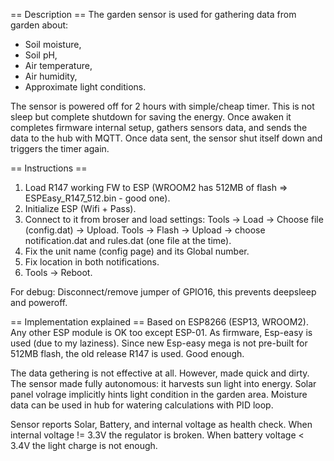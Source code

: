 == Description ==
The garden sensor is used for gathering data from garden about:
- Soil moisture,
- Soil pH,
- Air temperature,
- Air humidity,
- Approximate light conditions.

The sensor is powered off for 2 hours with simple/cheap timer. This is not sleep but complete shutdown for saving the energy.
Once awaken it completes firmware internal setup, gathers sensors data, and sends the data to the hub with MQTT.
Once data sent, the sensor shut itself down and triggers the timer again.


== Instructions ==
1. Load R147 working FW to ESP (WROOM2 has 512MB of flash => ESPEasy_R147_512.bin - good one).
2. Initialize ESP (Wifi + Pass).
3. Connect to it from broser and load settings:
Tools -> Load -> Choose file (config.dat) -> Upload.
Tools -> Flash -> Upload -> choose notification.dat and rules.dat (one file at the time).
4. Fix the unit name (config page) and its Global number.
5. Fix location in both notifications.
6. Tools -> Reboot.

For debug:
Disconnect/remove jumper of GPIO16, this prevents deepsleep and poweroff.


== Implementation explained ==
Based on ESP8266 (ESP13, WROOM2). Any other ESP module is OK too except ESP-01.
As firmware, Esp-easy is used (due to my laziness). Since new Esp-easy mega is not pre-built for 512MB flash, the old release R147 is used. Good enough.

The data gethering is not effective at all. However, made quick and dirty.
The sensor made fully autonomous: it harvests sun light into energy.
Solar panel volrage implicitly hints light condition in the garden area.
Moisture data can be used in hub for watering calculations with PID loop.

Sensor reports Solar, Battery, and internal voltage as health check.
When internal voltage != 3.3V the regulator is broken.
When battery voltage < 3.4V the light charge is not enough.
